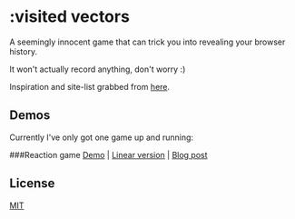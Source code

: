 :visited vectors
================

A seemingly innocent game that can trick you into revealing your browser history.

It won't actually record anything, don't worry :)

Inspiration and site-list grabbed from [here](https://github.com/Conlectus/WhoAmI).

## Demos
Currently I've only got one game up and running:

###Reaction game
[Demo](http://rileyjshaw.com/visited-vectors/reaction/) | [Linear version](http://rileyjshaw.com/visited-vectors/reaction/linear.html) | [Blog post](http://rileyjshaw.com/blog/stealing-history-with-CSS-binary-trees/)

## License
[MIT](./LICENSE)
